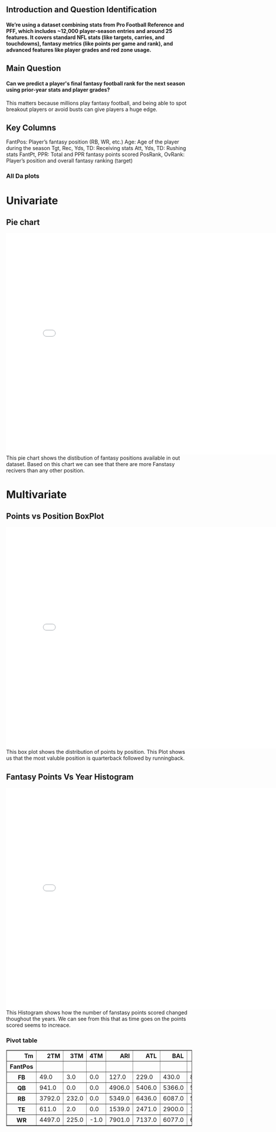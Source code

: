 ## Introduction and Question Identification  
#### We’re using a dataset combining stats from Pro Football Reference and PFF, which includes ~12,000 player-season entries and around 25 features. It covers standard NFL stats (like targets, carries, and touchdowns), fantasy metrics (like points per game and rank), and advanced features like player grades and red zone usage.
## Main Question  
#### Can we predict a player's final fantasy football rank for the next season using prior-year stats and player grades?
This matters because millions play fantasy football, and being able to spot breakout players or avoid busts can give players a huge edge.
## Key Columns
FantPos: Player’s fantasy position (RB, WR, etc.)
Age: Age of the player during the season
Tgt, Rec, Yds, TD: Receiving stats
Att, Yds, TD: Rushing stats
FantPt, PPR: Total and PPR fantasy points scored
PosRank, OvRank: Player’s position and overall fantasy ranking (target)


### All Da plots 

# Univariate
## Pie chart
 <iframe
 src="assets/PositionPieChart.html"
 width="800"
 height="600"
 frameborder="0"
 ></iframe>
 This pie chart shows the distibution of fantasy positions available in out dataset. Based on this chart we can see that there are more Fanstasy recivers than any other position.

# Multivariate
## Points vs Position BoxPlot
 <iframe
 src="assets/PointsvsPositionBoxPlot.html"
 width="800"
 height="600"
 frameborder="0"
 ></iframe>
 This box plot shows the distribution of points by position. This Plot shows us that the most valuble position is quarterback followed by runningback. 

 ## Fantasy Points Vs Year Histogram
 <iframe
 src="assets/FantasyPointsVsYearHistogram.html"
 width="800"
 height="600"
 frameborder="0"
 ></iframe>
 This Histogram shows how the number of fanstasy points scored changed thoughout the years. We can see from this that as time goes on the points scored seems to increace.  



### Pivot table

<table border="1" class="dataframe">
    <thead>
      <tr style="text-align: right;">
        <th>Tm</th>
        <th>2TM</th>
        <th>3TM</th>
        <th>4TM</th>
        <th>ARI</th>
        <th>ATL</th>
        <th>BAL</th>
        <th>BUF</th>
        <th>CAR</th>
        <th>CHI</th>
        <th>CIN</th>
        <th>CLE</th>
        <th>DAL</th>
        <th>DEN</th>
        <th>DET</th>
        <th>GNB</th>
        <th>HOU</th>
        <th>IND</th>
        <th>JAX</th>
        <th>KAN</th>
        <th>LAC</th>
        <th>LAR</th>
        <th>LVR</th>
        <th>MIA</th>
        <th>MIN</th>
        <th>NOR</th>
        <th>NWE</th>
        <th>NYG</th>
        <th>NYJ</th>
        <th>OAK</th>
        <th>PHI</th>
        <th>PIT</th>
        <th>SDG</th>
        <th>SEA</th>
        <th>SFO</th>
        <th>STL</th>
        <th>TAM</th>
        <th>TEN</th>
        <th>WAS</th>
      </tr>
      <tr>
        <th>FantPos</th>
        <th></th>
        <th></th>
        <th></th>
        <th></th>
        <th></th>
        <th></th>
        <th></th>
        <th></th>
        <th></th>
        <th></th>
        <th></th>
        <th></th>
        <th></th>
        <th></th>
        <th></th>
        <th></th>
        <th></th>
        <th></th>
        <th></th>
        <th></th>
        <th></th>
        <th></th>
        <th></th>
        <th></th>
        <th></th>
        <th></th>
        <th></th>
        <th></th>
        <th></th>
        <th></th>
        <th></th>
        <th></th>
        <th></th>
        <th></th>
        <th></th>
        <th></th>
        <th></th>
        <th></th>
      </tr>
    </thead>
    <tbody>
      <tr>
        <th>FB</th>
        <td>49.0</td>
        <td>3.0</td>
        <td>0.0</td>
        <td>127.0</td>
        <td>229.0</td>
        <td>430.0</td>
        <td>89.0</td>
        <td>163.0</td>
        <td>178.0</td>
        <td>226.0</td>
        <td>88.0</td>
        <td>116.0</td>
        <td>186.0</td>
        <td>82.0</td>
        <td>315.0</td>
        <td>394.0</td>
        <td>0.0</td>
        <td>205.0</td>
        <td>243.0</td>
        <td>33.0</td>
        <td>0.0</td>
        <td>34.0</td>
        <td>141.0</td>
        <td>276.0</td>
        <td>231.0</td>
        <td>178.0</td>
        <td>83.0</td>
        <td>132.0</td>
        <td>607.0</td>
        <td>145.0</td>
        <td>72.0</td>
        <td>142.0</td>
        <td>230.0</td>
        <td>412.0</td>
        <td>137.0</td>
        <td>256.0</td>
        <td>241.0</td>
        <td>274.0</td>
      </tr>
      <tr>
        <th>QB</th>
        <td>941.0</td>
        <td>0.0</td>
        <td>0.0</td>
        <td>4906.0</td>
        <td>5406.0</td>
        <td>5366.0</td>
        <td>5421.0</td>
        <td>5081.0</td>
        <td>4616.0</td>
        <td>5354.0</td>
        <td>4332.0</td>
        <td>5590.0</td>
        <td>5276.0</td>
        <td>5293.0</td>
        <td>6328.0</td>
        <td>5058.0</td>
        <td>5728.0</td>
        <td>4904.0</td>
        <td>5531.0</td>
        <td>2394.0</td>
        <td>2208.0</td>
        <td>1240.0</td>
        <td>4748.0</td>
        <td>5080.0</td>
        <td>5887.0</td>
        <td>5835.0</td>
        <td>4810.0</td>
        <td>4178.0</td>
        <td>3284.0</td>
        <td>6261.0</td>
        <td>5247.0</td>
        <td>3281.0</td>
        <td>5634.0</td>
        <td>4820.0</td>
        <td>2256.0</td>
        <td>5362.0</td>
        <td>4815.0</td>
        <td>5076.0</td>
      </tr>
      <tr>
        <th>RB</th>
        <td>3792.0</td>
        <td>232.0</td>
        <td>0.0</td>
        <td>5349.0</td>
        <td>6436.0</td>
        <td>6087.0</td>
        <td>5792.0</td>
        <td>5784.0</td>
        <td>5726.0</td>
        <td>5424.0</td>
        <td>5297.0</td>
        <td>6172.0</td>
        <td>5884.0</td>
        <td>6155.0</td>
        <td>5762.0</td>
        <td>5733.0</td>
        <td>6030.0</td>
        <td>5457.0</td>
        <td>6514.0</td>
        <td>2549.0</td>
        <td>2551.0</td>
        <td>1396.0</td>
        <td>5495.0</td>
        <td>6292.0</td>
        <td>6919.0</td>
        <td>6887.0</td>
        <td>6167.0</td>
        <td>5591.0</td>
        <td>4039.0</td>
        <td>6366.0</td>
        <td>6055.0</td>
        <td>4479.0</td>
        <td>5584.0</td>
        <td>5503.0</td>
        <td>3040.0</td>
        <td>5282.0</td>
        <td>5959.0</td>
        <td>5805.0</td>
      </tr>
      <tr>
        <th>TE</th>
        <td>611.0</td>
        <td>2.0</td>
        <td>0.0</td>
        <td>1539.0</td>
        <td>2471.0</td>
        <td>2900.0</td>
        <td>1764.0</td>
        <td>1951.0</td>
        <td>2057.0</td>
        <td>1841.0</td>
        <td>2584.0</td>
        <td>2808.0</td>
        <td>2143.0</td>
        <td>2225.0</td>
        <td>2248.0</td>
        <td>2108.0</td>
        <td>2938.0</td>
        <td>1880.0</td>
        <td>3205.0</td>
        <td>956.0</td>
        <td>876.0</td>
        <td>709.0</td>
        <td>2372.0</td>
        <td>2158.0</td>
        <td>3446.0</td>
        <td>3184.0</td>
        <td>2229.0</td>
        <td>1655.0</td>
        <td>1569.0</td>
        <td>2823.0</td>
        <td>2120.0</td>
        <td>2071.0</td>
        <td>2255.0</td>
        <td>2561.0</td>
        <td>922.0</td>
        <td>2435.0</td>
        <td>2478.0</td>
        <td>2572.0</td>
      </tr>
      <tr>
        <th>WR</th>
        <td>4497.0</td>
        <td>225.0</td>
        <td>-1.0</td>
        <td>7901.0</td>
        <td>7137.0</td>
        <td>6077.0</td>
        <td>6697.0</td>
        <td>6552.0</td>
        <td>6194.0</td>
        <td>8308.0</td>
        <td>5782.0</td>
        <td>8051.0</td>
        <td>7544.0</td>
        <td>7617.0</td>
        <td>9029.0</td>
        <td>7108.0</td>
        <td>7686.0</td>
        <td>6858.0</td>
        <td>6247.0</td>
        <td>3135.0</td>
        <td>3802.0</td>
        <td>1724.0</td>
        <td>6872.0</td>
        <td>7457.0</td>
        <td>7926.0</td>
        <td>6957.0</td>
        <td>7181.0</td>
        <td>6295.0</td>
        <td>4745.0</td>
        <td>7227.0</td>
        <td>8123.0</td>
        <td>4096.0</td>
        <td>7670.0</td>
        <td>6281.0</td>
        <td>3848.0</td>
        <td>7776.0</td>
        <td>6181.0</td>
        <td>6535.0</td>
      </tr>
    </tbody>
  </table>
  


